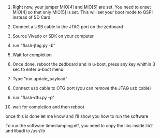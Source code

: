1) Right now, your jumper MIO[4] and MIO[5] are set. You need to unset MIO[4] so that only MIO[5] is set. This will set your boot mode to QSPI instead of SD Card
2) Connect a USB cable to the JTAG port on the zedboard
3) Source Vivado or SDK on your computer
4) run "flash-jtag.py -b"
5) Wait for completion
6) Once done, reboot the zedboard and in u-boot, press any key whithin 3 sec to enter u-boot menu
7) Type "run update_payload"
8) Connect usb cable to OTG port (you can remove the JTAG usb cable)
9) run "flash-dfu.py -p"

10) wait for completion and then reboot

once this is done let me know and I'll show you how to run the software

To run the software timestamping.elf, you need to copy the libs inside lib2 and libadi to /usr/lib
